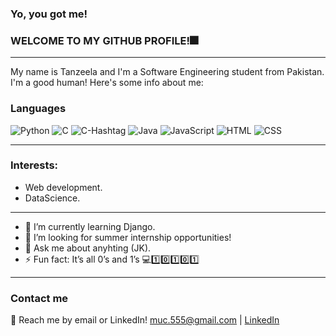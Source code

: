 ### Yo, you got me!
### WELCOME TO MY GITHUB PROFILE!🎆

_________________________________________________________________________________________________________________________________________________________________________________

My name is Tanzeela and I'm a Software Engineering student from Pakistan. I'm a good human! Here's some info about me:

### Languages
![Python](https://img.shields.io/badge/-Python-000?&logo=Python)
![C](https://img.shields.io/badge/-C-000?&logo=C)
![C-Hashtag](https://img.shields.io/badge/-CSharp-000?&logo=CSharp)
![Java](https://img.shields.io/badge/-Java-000?&logo=Java)
![JavaScript](https://img.shields.io/badge/-JavaScript-000?&logo=JavaScript)
![HTML](https://img.shields.io/badge/-HTML-000?logo=HTML5)
![CSS](https://img.shields.io/badge/-CSS3-000?logo=CSS3)
_________________________________________________________________________________________________________________________________________________________________________________

### Interests:
- Web development.
- DataScience.
_________________________________________________________________________________________________________________________________________________________________________________

- 🌱 I’m currently learning Django.
- 🤔 I’m looking for summer internship opportunities! 
- 💬 Ask me about anyhting (JK).
- ⚡ Fun fact: It’s all 0’s and 1’s 💻1️⃣0️⃣1️⃣0️⃣1️⃣

_________________________________________________________________________________________________________________________________________________________________________________

### Contact me

💬 Reach me by email or LinkedIn! muc.555@gmail.com | 
[LinkedIn](https://www.linkedin.com/in/tanzeela-s-083950208/)
